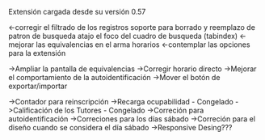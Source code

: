 Extensión cargada desde su versión 0.57

<-corregir el filtrado de los registros
	soporte para borrado y reemplazo de patron de busqueda
	atajo el foco del cuadro de busqueda (tabindex)
<-mejorar las equivalencias en el arma horarios
<-contemplar las opciones para la extensión

->Ampliar la pantalla de equivalencias
->Corregir horario directo
->Mejorar el comportamiento de la autoidentificación
->Mover el botón de exportar/importar

->Contador para reinscripción
->Recarga ocupabilidad - Congelado
->Calificación de los Tutores - Congelado
->Correción para autoidentificación
->Correciones para los días sábado
->Correción para el diseño cuando se considera el día sábado
->Responsive Desing???